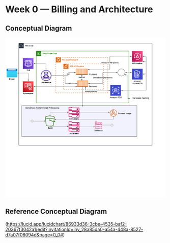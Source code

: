 # Week 0 — Billing and Architecture
## Conceptual Diagram
![Conceptual Diagram in Lucid Charts](assets/diagram-arquitecture.png)
## Reference Conceptual Diagram
(https://lucid.app/lucidchart/86933d36-3cbe-4535-baf2-20367f3042a1/edit?invitationId=inv_28a85da0-a54a-448a-8527-d7a07f06094d&page=0_0#)
